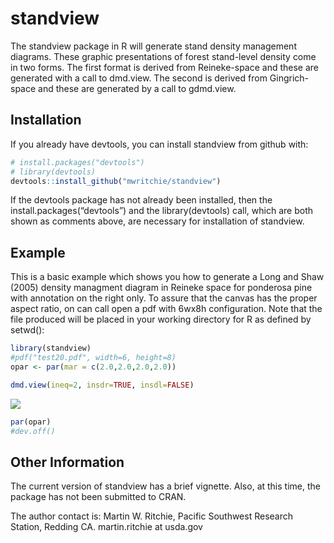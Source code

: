 
<!-- README.md is generated from README.Rmd. Please edit that file -->

# standview

The standview package in R will generate stand density management
diagrams. These graphic presentations of forest stand-level density come
in two forms. The first format is derived from Reineke-space and these
are generated with a call to dmd.view. The second is derived from
Gingrich-space and these are generated by a call to gdmd.view.

## Installation

If you already have devtools, you can install standview from github
with:

``` r
# install.packages("devtools")
# library(devtools)
devtools::install_github("mwritchie/standview")
```

If the devtools package has not already been installed, then the
install.packages(“devtools”) and the library(devtools) call, which are
both shown as comments above, are necessary for installation of
standview.

## Example

This is a basic example which shows you how to generate a Long and Shaw
(2005) density managment diagram in Reineke space for ponderosa pine
with annotation on the right only. To assure that the canvas has the
proper aspect ratio, on can call open a pdf with 6wx8h configuration.
Note that the file produced will be placed in your working directory for
R as defined by setwd():

``` r
library(standview)
#pdf("test20.pdf", width=6, height=8)
opar <- par(mar = c(2.0,2.0,2.0,2.0))

dmd.view(ineq=2, insdr=TRUE, insdl=FALSE)
```

![](README-fig1.show-1.png)<!-- -->

``` r
par(opar)
#dev.off()
```

## Other Information

The current version of standview has a brief vignette. Also, at this
time, the package has not been submitted to CRAN.

The author contact is: Martin W. Ritchie, Pacific Southwest Research
Station, Redding CA. martin.ritchie at usda.gov
